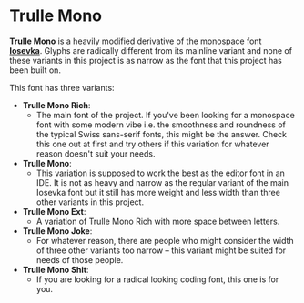 
# Trulle Mono

**Trulle Mono** is a heavily modified derivative of the monospace font [**Iosevka**](https://github.com/be5invis/Iosevka). Glyphs are radically different from its mainline variant and none of these variants in this project is as narrow as the font that this project has been built on.

This font has three variants:
- **Trulle Mono Rich**:
  - The main font of the project. If you've been looking for a monospace font with some modern vibe i.e. the smoothness and roundness of the typical Swiss sans-serif fonts, this might be the answer. Check this one out at first and try others if this variation for whatever reason doesn't suit your needs.
- **Trulle Mono**:
  - This variation is supposed to work the best as the editor font in an IDE. It is not as heavy and narrow as the regular variant of the main Iosevka font but it still has more weight and less width than three other variants in this project.
- **Trulle Mono Ext**:
  - A variation of Trulle Mono Rich with more space between letters.
- **Trulle Mono Joke**:
  - For whatever reason, there are people who might consider the width of three other variants too narrow – this variant might be suited for needs of those people.
- **Trulle Mono Shit**:
  - If you are looking for a radical looking coding font, this one is for you.
